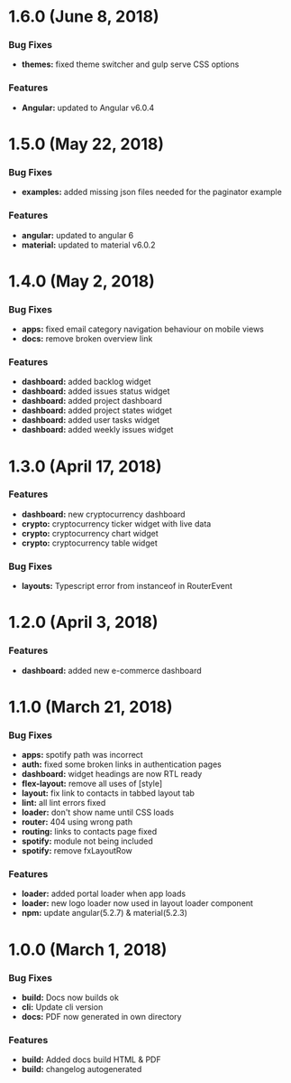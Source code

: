 <a name="1.6.0"></a>
# 1.6.0 (June 8, 2018)


### Bug Fixes


* **themes:** fixed theme switcher and gulp serve CSS options

### Features


* **Angular:** updated to Angular v6.0.4


<a name="1.5.0"></a>
# 1.5.0 (May 22, 2018)


### Bug Fixes


* **examples:** added missing json files needed for the paginator example

### Features


* **angular:** updated to angular 6
* **material:** updated to material v6.0.2


<a name="1.4.0"></a>
# 1.4.0 (May 2, 2018)


### Bug Fixes


* **apps:** fixed email category navigation behaviour on mobile views
* **docs:** remove broken overview link

### Features


* **dashboard:** added backlog widget
* **dashboard:** added issues status widget
* **dashboard:** added project dashboard
* **dashboard:** added project states widget
* **dashboard:** added user tasks widget
* **dashboard:** added weekly issues widget


<a name="1.3.0"></a>
# 1.3.0 (April 17, 2018)

### Features

* **dashboard:** new cryptocurrency dashboard
* **crypto:** cryptocurrency ticker widget with live data
* **crypto:** cryptocurrency chart widget
* **crypto:** cryptocurrency table widget


### Bug Fixes


* **layouts:** Typescript error from instanceof in RouterEvent


<a name="1.2.0"></a>
# 1.2.0 (April 3, 2018)

### Features

* **dashboard:** added new e-commerce dashboard


<a name="1.1.0"></a>
# 1.1.0 (March 21, 2018)


### Bug Fixes


* **apps:** spotify path was incorrect
* **auth:** fixed some broken links in authentication pages
* **dashboard:** widget headings are now RTL ready
* **flex-layout:** remove all uses of [style]
* **layout:** fix link to contacts in tabbed layout tab
* **lint:** all lint errors fixed
* **loader:** don't show name until CSS loads
* **router:** 404 using wrong path
* **routing:** links to contacts page fixed
* **spotify:** module not being included
* **spotify:** remove fxLayoutRow

### Features


* **loader:** added portal loader when app loads
* **loader:** new logo loader now used in layout loader component
* **npm:** update angular(5.2.7) & material(5.2.3)


<a name="1.0.0"></a>
# 1.0.0 (March 1, 2018)

### Bug Fixes

* **build:** Docs now builds ok
* **cli:** Update cli version
* **docs:** PDF now generated in own directory


### Features

* **build:** Added docs build HTML & PDF
* **build:** changelog autogenerated
